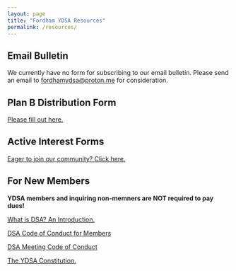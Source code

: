 ```yaml
---
layout: page
title: "Fordham YDSA Resources"
permalink: /resources/
---
```

## Email Bulletin

We currently have no form for subscribing to our email bulletin. Please send an email to fordhamydsa@proton.me for consideration. 

## Plan B Distribution Form
[Please fill out here.](https://docs.google.com/forms/d/e/1FAIpQLScyQrt_XYhMaQV3cRmFQ0KYPM3lxPc0lohe7iBgILvYHl8p8w/viewform)

## Active Interest Forms

[Eager to join our community? Click here.](https://docs.google.com/forms/d/1KfVE13-Zh-l976LPzJmSbmk06XRVkOIJrBkNTiW_Ggg/edit#response=ACYDBNgacNurROZzHzSOqCxcfV9ug8JiuBjBQI-tXBhUDvyX9QdwyvKuOfYByegJMEV8OLQ)

## For New Members
**YDSA members and inquiring non-memners are NOT required to pay dues!** 

[What is DSA? An Introduction.](https://www.dsausa.org/organize/intro_to_dsa/)

[DSA Code of Conduct for Members](https://www.dsausa.org/dsa-code-of-conduct-for-members/) 

[DSA Meeting Code of Conduct](https://www.dsausa.org/resources/harassment-and-grievance/dsa-meeting-code-of-conduct-4-7-2020/) 

[The YDSA Constitution.](https://y.dsausa.org/about/ydsa-constitution/) 
